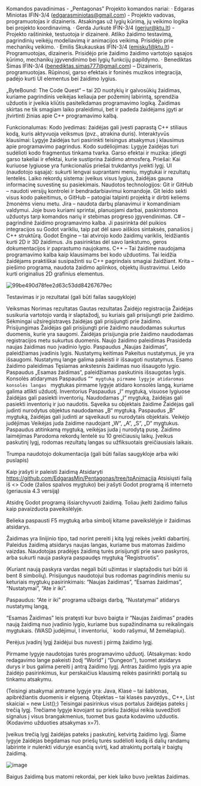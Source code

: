 Komandos pavadinimas - „Pentagonas”
Projekto komandos nariai:
· Edgaras Miniotas IFIN-3/4 (edgarasminiotas@gmail.com) - Projekto vadovas, programuotojas ir dizaineris. Atsakingas už lygių kūrimą, jų veikimo logika bei projekto koordinavimą.
· Gerda Jurkutė IFIN-3/4 (gerjur@ktu.lt) - Projekto raštininkė, testuotoja ir dizainerė. Atliko žaidimo testavimą, pagrindinių veikėjų modeliavimą ir animacijos veikimą. Prisidėjo prie mechanikų veikimo.
· Emilis Skukauskas IFIN-3/4 (emisku1@ktu.lt) - Programuotojas, dizaineris. Prisidėjo prie žaidimo žaidimo vartotojo sąsajos kūrimo, mechanikų įgyvendinimo bei lygių funkcijų papildymo.
· Benediktas Šimas  IFIN-3/4 (benediktas.simas777@gmail.com) – Dizaineris, programuotojas. Rūpinosi, garso efektais ir foninės muzikos integracija, padėjo kurti UI elementus bei žaidimo lygius.


„ByteBound: The Code Quest“ – tai 2D nuotykių ir galvosūkių žaidimas, kuriame pagrindinis veikėjas keliauja per požeminį labirintą, sprendžia užduotis ir įveikia kliūtis pasitelkdamas programavimo logiką. Žaidimas skirtas ne tik smagiam laiko praleidimui, bet ir padeda žaidėjams įgyti ar įtvirtinti žinias apie C++ programavimo kalbą.
 
Funkcionalumas:
Kodo įvedimas: žaidėjas gali įvesti paprastą C++ stiliaus kodą, kuris aktyvuoja veiksmus (pvz., atrakina duris).
Interaktyvūs klausimai: Lygyje žaidėjas turi pasirinkti teisingus atsakymus į klausimus apie programavimo pagrindus.
Kodo sudėliojimas: Lygyje žaidėjas turi sudėlioti kodo fragmentus tinkama tvarka.
Garso efektai ir muzika: įdiegti garso takeliai ir efektai, kurie sustiprina žaidimo atmosferą.
Priešai: Kai kuriuose lygiuose yra funkcionalūs priešai trukdantys įveikti lygį.
UI (naudotojo sąsaja): sukurti lengvai suprantami meniu, mygtukai ir rezultatų lentelės.
Laiko rekordų sistema: įveikus visus lygius, žaidėjas gauna informacinę suvestinę su pasiekimais.
Naudotos technologijos:
Git ir GitHub – naudoti versijų kontrolei ir bendradarbiavimui komandoje. Git leido sekti visus kodo pakeitimus, o GitHub – patogiai talpinti projektą ir dirbti keliems žmonėms vienu metu.
Jira – naudota darbų planavimui ir komandiniam valdymui. Joje buvo kuriami sprintai, planuojami darbai, paskirstomos užduotys tarp komandos narių ir stebimas progreso įgyvendinimas.
C# – pagrindinė žaidimo programavimo kalba. Ji pasirinkta dėl puikios integracijos su Godot varikliu, taip pat dėl savo aiškios sintaksės, panašios į C++ struktūrą.
Godot Engine – tai atvirojo kodo žaidimų variklis, leidžiantis kurti 2D ir 3D žaidimus. Jis pasirinktas dėl savo lankstumo, geros dokumentacijos ir paprastumo naujokams.
C++ – Tai žaidime naudojama programavimo kalba kaip  klausimams bei kodo užduotims. Tai leidžia žaidėjams praktiškai susipažinti su C++ pagrindais smagiai žaidžiant.
Krita – piešimo programa, naudota žaidimo aplinkos, objektų iliustravimui. Leido kurti originalius 2D grafinius elementus.


![99be490d78fee2d63c53dd84267679ec](https://github.com/user-attachments/assets/551a5bc2-31e2-4277-9d81-8683360859d2)



Testavimas ir jo rezultatai (gali būti failas saugykloje)

Veiksmas 
Norimas rezultatas
Gautas rezultatas
Žaidėjo registracija
Žaidėjas susikuria vartotojo vardą ir slaptažodį, su kuriais gali prisijungti prie žaidimo.
Sėkmingai užsiregistravęs žaidėjas gali prisijungti prie žaidimo.
Prisijungimas
Žaidėjas gali prisijungti prie žaidimo naudodamas sukurtus duomenis, kurie yra saugomi.
Žaidėjas prisijungia prie žaidimo naudodamas registracijos metu sukurtus duomenis.
Naujo žaidimo paleidimas
Prasideda naujas žaidimas nuo įvadinio lygio.
Paspaudus „Naujas žaidimas“, paleidžiamas įvadinis lygis.
Nustatymų keitimas
Pakeitus nustatymus, jie yra išsaugomi.
Nustatymų lange galima pakeisti ir išsaugoti nustatymus.
Esamo žaidimo paleidimas
Tęsiamas ankstesnis žaidimas nuo išsaugoto lygio.
Paspaudus „Esamas žaidimas“, paleidžiamas paskutinis išsaugotas lygis.
Konsolės atidarymas
Paspaudus “`” mygtuką pirmame lygyje atidaromas konsolės langas
` mygtukas pirmame lygyje atidaro konsolės langą, kuriame galima atlikti užduotį.
Inventorius
Paspaudus „I“ mygtuką, visuose lygiuose žaidėjas gali pasiekti inventorių.
Naudodamas „I“ mygtuką, žaidėjas gali pasiekti inventorių ir juo naudotis.
Sąveika su objektais žaidime
Žaidėjas gali judinti nurodytus objektus naudodamas „B“ mygtuką.
Paspaudus „B“ mygtuką, žaidėjas gali judinti ar sąveikauti su nurodytais objektais.
Veikėjo judėjimas
Veikėjas juda žaidime naudojant „W“, „A“, „S“, „D“ mygtukus.
Paspaudus atitinkamą mygtuką, veikėjas juda į nurodytą pusę.
Žaidimo laimėjimas
Parodoma rekordų lentelė su 10 greičiausių laikų.
Įveikus paskutinį lygį, rodomas rezultatų langas su užfiksuotais greičiausiais laikais.



Trumpa naudotojo dokumentacija (gali būti failas saugykloje arba wiki puslapis)




Kaip įrašyti ir paleisti žaidimą
Atsidaryti https://github.com/EdgarasMin/Pentagonas/tree/tpAnimacija
Atsisiųsti failą iš <> Code (žalios spalvos mygtuko) 
bei įrašyti Godot programą iš interneto (geriausia 4.3 versiją)

Atsidrę Godot programą išsiarchyvuoti žaidimą. Toliau įkelti žaidimo failus kaip pavaizduota paveikslėlyje.












Belieka paspausti F5 mygtuką arba simbolį kitame paveikslėlyje ir žaidimas atsidarys.


Žaidimas yra linijinio tipo, tad norint pereiti į kitą lygį reikės įveikti dabartinį. Paleidus žaidimą atsidarys naujas langas, kuriame bus matomas žaidimo vaizdas. Naudotojas pradėjęs žaidimą turės prisijungti prie savo paskyros, arba sukurti nauja paskyra paspaudęs mygtuką “Registruotis”. 


(Kuriant naują paskyra vardas negali būti užimtas ir slaptažodis turi būti iš bent 8 simbolių). Prisijungus naudotojui bus rodomas pagrindinis meniu su keturiais mygtukų pasirinkimais: “Naujas žaidimas”, “Esamas žaidimas”, “Nustatymai”, “Ate ir iki”. 



Paspaudus: “Ate ir iki” programa užbaigs darbą, “Nustatymai” atidarys nustatymų langą, 


“Esamas Žaidimas” leis pratęsti kur buvo baigta ir “Naujas žaidimas” pradės naują žaidimą nuo įvadinio lygio, kuriame bus supažindinama su reikalingais mygtukais. (WASD judėjimui, I inventoriui, ` kodo rašymui, M žemėlapiui). 

Perėjus įvadinį lygį žaidėjui bus nuvesti į pirmą žaidimo lygį.

Pirmame lygyje naudotojas turės programavimo užduotį. (Atsakymas: kodo redagavimo lange pakeisti žodį “World” į “Dungeon”), tuomet atsidarys durys ir bus galima pereiti į antrą žaidimo lygį. Antras žaidimo lygis yra apie žaidėjo pasirinkimus, kur perskaičius klausimą reikės pasirinkti portalą su tinkamu atsakymu. 

(Teisingi atsakymai antrame lygyje yra: Java, Klasė – tai šablonas, apibrėžiantis duomenis ir elgseną. Objektas – tai klasės pavyzdys., C++, List<int> skaiciai = new List<int>();)
Teisingai pasirinkus visus portalus žaidėjas pateks į trečią lygį. Trečiame lygyje kovojant su priešu žaidėjui reikia suvedžioti signalus į visus brangakmenius, tuomet bus gauta kodavimo užduotis. (Kodavimo užduoties atsakymas x=7).




Įveikus trečią lygį žaidėjas pateks į paskutinį, ketvirtą žaidimo lygį. Šiame lygyje žaidėjas bėgdamas nuo priešų turės sudėlioti kodą iš dalių randamų labirinte ir nulenkti viduryje esančią svirtį, kad atrakintų portalą ir baigtų žaidimą.

![image](https://github.com/user-attachments/assets/9ab7e6bf-f99c-49a2-b47f-87315c50bbca)



Baigus žaidimą bus matomi rekordai, per kiek laiko buvo įveiktas žaidimas. 


